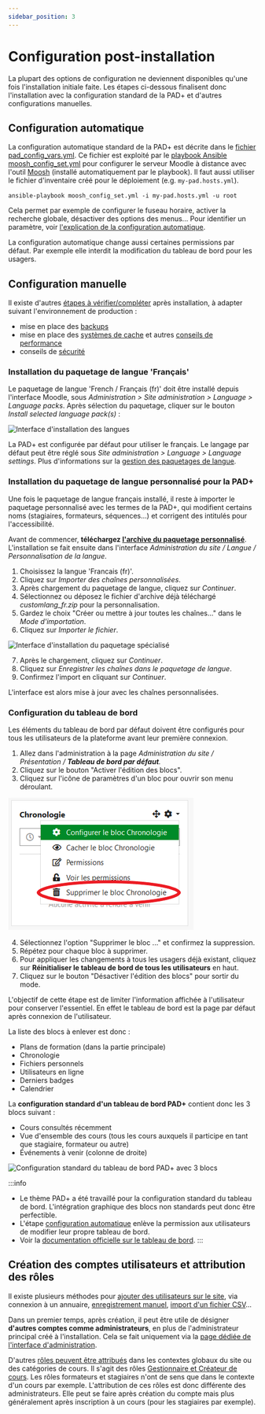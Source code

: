 ```yaml
---
sidebar_position: 3
---
```

# Configuration post-installation

La plupart des options de configuration ne deviennent disponibles qu'une fois l'installation initiale faite. Les étapes ci-dessous finalisent donc l'installation avec la configuration standard de la PAD+ et d'autres configurations manuelles.

## Configuration automatique

La configuration automatique standard de la PAD+ est décrite dans le [fichier pad_config_vars.yml](https://github.com/e-PSHAD/pad-infra/blob/main/ansible-playbooks/vars/pad_config_vars.yml). Ce fichier est exploité par le [playbook Ansible moosh_config_set.yml](https://github.com/e-PSHAD/pad-infra/blob/main/ansible-playbooks/moosh_config_set.yml) pour configurer le serveur Moodle à distance avec l'outil [Moosh](https://moosh-online.com/) (installé automatiquement par le playbook). Il faut aussi utiliser le fichier d'inventaire créé pour le déploiement (e.g. `my-pad.hosts.yml`).

```
ansible-playbook moosh_config_set.yml -i my-pad.hosts.yml -u root
```

Cela permet par exemple de configurer le fuseau horaire, activer la recherche globale, désactiver des options des menus... Pour identifier un paramètre, voir [l'explication de la configuration automatique](https://github.com/e-PSHAD/pad-infra/blob/main/moosh-config.md).

La configuration automatique change aussi certaines permissions par défaut. Par exemple elle interdit la modification du tableau de bord pour les usagers.

## Configuration manuelle

Il existe d'autres [étapes à vérifier/compléter](https://docs.moodle.org/311/en/Installing_Moodle#Final_configuration) après installation, à adapter suivant l'environnement de production :

- mise en place des [backups](https://docs.moodle.org/311/en/Site_backup)
- mise en place des [systèmes de cache](https://docs.moodle.org/311/en/Caching) et autres [conseils de performance](https://docs.moodle.org/311/en/Performance)
- conseils de [sécurité](https://docs.moodle.org/311/en/Security)

### Installation du paquetage de langue 'Français'

Le paquetage de langue 'French / Français (fr)' doit être installé depuis l'interface Moodle, sous *Administration > Site administration > Language > Language packs*. Après sélection du paquetage, cliquer sur le bouton *Install selected language pack(s)* :

![Interface d'installation des langues](/img/installation/language_pack_install.png)

La PAD+ est configurée par défaut pour utiliser le français. Le langage par défaut peut être réglé sous *Site administration > Language > Language settings*. Plus d'informations sur la [gestion des paquetages de langue](https://docs.moodle.org/3x/fr/Paquetages_de_langue).

### Installation du paquetage de langue personnalisé pour la PAD+

Une fois le paquetage de langue français installé, il reste à importer le paquetage personnalisé avec les termes de la PAD+, qui modifient certains noms (stagiaires, formateurs, séquences...) et corrigent des intitulés pour l'accessibilité.

Avant de commencer, **téléchargez [l'archive du paquetage personnalisé](https://github.com/e-PSHAD/pad-infra/lang/customlang_fr.zip)**. L'installation se fait ensuite dans l'interface *Administration du site / Langue / Personnalisation de la langue*.

1. Choisissez la langue 'Francais (fr)'.
1. Cliquez sur *Importer des chaînes personnalisées*.
1. Après chargement du paquetage de langue, cliquez sur *Continuer*.
1. Sélectionnez ou déposez le fichier d'archive déjà téléchargé *customlang_fr.zip* pour la personnalisation.
1. Gardez le choix "Créer ou mettre à jour toutes les chaînes..." dans le *Mode d'importation*.
1. Cliquez sur *Importer le fichier*.

![Interface d'installation du paquetage spécialisé](/img/installation/custom_language_pack_install.png)

7. Après le chargement, cliquez sur *Continuer*.
1. Cliquez sur *Enregistrer les chaînes dans le paquetage de langue*.
1. Confirmez l'import en cliquant sur *Continuer*.

L'interface est alors mise à jour avec les chaînes personnalisées.

### Configuration du tableau de bord

Les éléments du tableau de bord par défaut doivent être configurés pour tous les utilisateurs de la plateforme avant leur première connexion.

1. Allez dans l'administration à la page *Administration du site / Présentation / **Tableau de bord par défaut**.*
1. Cliquez sur le bouton "Activer l'édition des blocs".
1. Cliquez sur l'icône de paramètres d'un bloc pour ouvrir son menu déroulant.

![Option de suppression dans le menu de paramètre d'un bloc](/img/installation/dashboard-deleteblock.png)

4. Sélectionnez l'option "Supprimer le bloc ..." et confirmez la suppression.
5. Répétez pour chaque bloc à supprimer.
6. Pour appliquer les changements à tous les usagers déjà existant, cliquez sur **Réinitialiser le tableau de bord de tous les utilisateurs** en haut.
7. Cliquez sur le bouton "Désactiver l'édition des blocs" pour sortir du mode.

L'objectif de cette étape est de limiter l'information affichée à l'utilisateur pour conserver l'essentiel. En effet le tableau de bord est la page par défaut après connexion de l'utilisateur.

La liste des blocs à enlever est donc :

- Plans de formation (dans la partie principale)
- Chronologie
- Fichiers personnels
- Utilisateurs en ligne
- Derniers badges
- Calendrier

La **configuration standard d'un tableau de bord PAD+** contient donc les 3 blocs suivant :

- Cours consultés récemment
- Vue d'ensemble des cours (tous les cours auxquels il participe en tant que stagiaire, formateur ou autre)
- Événements à venir (colonne de droite)

![Configuration standard du tableau de bord PAD+ avec 3 blocs](/img/installation/dashboard-pad-default.png)

:::info
- Le thème PAD+ a été travaillé pour la configuration standard du tableau de bord. L'intégration graphique des blocs non standards peut donc être perfectible.
- L'étape [configuration automatique](#configuration-automatique) enlève la permission aux utilisateurs de modifier leur propre tableau de bord.
- Voir la [documentation officielle sur le  tableau de bord](https://docs.moodle.org/3x/fr/Tableau_de_bord).
:::

## Création des comptes utilisateurs et attribution des rôles

Il existe plusieurs méthodes pour [ajouter des utilisateurs sur le site](https://docs.moodle.org/311/en/Authentication), via connexion à un annuaire, [enregistrement manuel](https://docs.moodle.org/3x/fr/Cr%C3%A9ation_manuelle_de_comptes), [import d'un fichier CSV](https://docs.moodle.org/3x/fr/Importer_des_utilisateurs)...

Dans un premier temps, après création, il peut être utile de désigner **d'autres comptes comme administrateurs**, en plus de l'administrateur principal créé à l'installation. Cela se fait uniquement via la [page dédiée de l'interface d'administration](https://docs.moodle.org/3x/fr/Administrateur).

D'autres [rôles peuvent être attribués](https://docs.moodle.org/3x/fr/Attribution_des_r%C3%B4les) dans les contextes globaux du site ou des catégories de cours. Il s'agit des rôles [Gestionnaire et Créateur de cours](https://docs.moodle.org/3x/fr/R%C3%B4les_standards). Les rôles formateurs et stagiaires n'ont de sens que dans le contexte d'un cours par exemple. L'attribution de ces rôles est donc différente des administrateurs. Elle peut se faire après création du compte mais plus généralement après inscription à un cours (pour les stagiaires par exemple).
